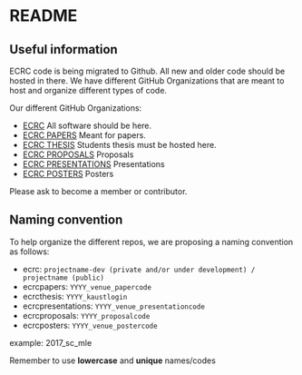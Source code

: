 # README
## Useful information
ECRC code is being migrated to Github. All new and older code should be hosted in there. We have different GitHub Organizations that are meant to host and organize different types of code.

Our different GitHub Organizations:

* [ECRC](https://github.com/ecrc)
        All software should be here. 
* [ECRC PAPERS](https://github.com/ecrcpapers)
        Meant for papers. 
* [ECRC THESIS](https://github.com/ecrcthesis)
        Students thesis must be hosted here. 
* [ECRC PROPOSALS](https://github.com/ecrcproposals)
        Proposals 
* [ECRC PRESENTATIONS](https://github.com/ecrcpresentations)
        Presentations 
* [ECRC POSTERS](https://github.com/ecrcposters)
        Posters 

Please ask to become a member or contributor.

## Naming convention
To help organize the different repos, we are proposing a naming convention as follows:

* ecrc: `projectname-dev (private and/or under development) / projectname (public)`
* ecrcpapers: `YYYY_venue_papercode`
* ecrcthesis: `YYYY_kaustlogin`
* ecrcpresentations: `YYYY_venue_presentationcode`
* ecrcproposals: `YYYY_proposalcode`
* ecrcposters: `YYYY_venue_postercode`

example: 2017_sc_mle

Remember to use **lowercase** and **unique** names/codes 

